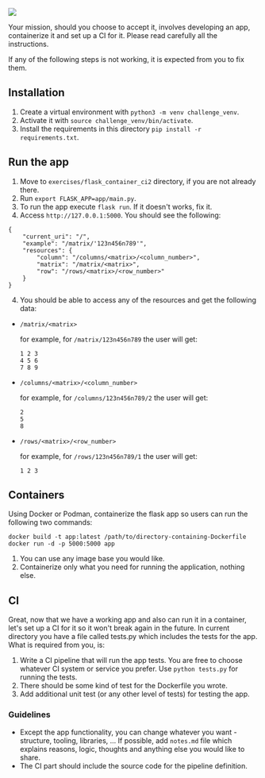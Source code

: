 ![](https://github.com/sdatko/devops-exercises/workflows/CI/badge.svg)

Your mission, should you choose to accept it, involves developing an app, containerize it and set up a CI for it.
Please read carefully all the instructions.

If any of the following steps is not working, it is expected from you to fix them.

## Installation

1. Create a virtual environment with `python3 -m venv challenge_venv`.
2. Activate it with `source challenge_venv/bin/activate`.
3. Install the requirements in this directory `pip install -r requirements.txt`.

## Run the app

1. Move to `exercises/flask_container_ci2` directory, if you are not already there.
2. Run `export FLASK_APP=app/main.py`.
3. To run the app execute `flask run`. If it doesn't works, fix it.
4. Access `http://127.0.0.1:5000`. You should see the following:

```
{
    "current_uri": "/",
    "example": "/matrix/'123n456n789'",
    "resources": {
        "column": "/columns/<matrix>/<column_number>",
        "matrix": "/matrix/<matrix>",
        "row": "/rows/<matrix>/<row_number>"
    }
}
```

4. You should be able to access any of the resources and get the following data:

* `/matrix/<matrix>`

    for example, for `/matrix/123n456n789` the user will get:

    ```
    1 2 3
    4 5 6
    7 8 9
    ```

* `/columns/<matrix>/<column_number>`

    for example, for `/columns/123n456n789/2` the user will get:

    ```
    2
    5
    8
    ```

* `/rows/<matrix>/<row_number>`

    for example, for `/rows/123n456n789/1` the user will get:

    ```
    1 2 3
    ```

## Containers

Using Docker or Podman, containerize the flask app so users can run the following two commands:

```
docker build -t app:latest /path/to/directory-containing-Dockerfile
docker run -d -p 5000:5000 app
```

1. You can use any image base you would like.
2. Containerize only what you need for running the application, nothing else.

## CI

Great, now that we have a working app and also can run it in a container, let's set up a CI for it so it won't break again in the future.
In current directory you have a file called tests.py which includes the tests for the app. What is required from you, is:

1. Write a CI pipeline that will run the app tests. You are free to choose whatever CI system or service you prefer. Use `python tests.py` for running the tests.
2. There should be some kind of test for the Dockerfile you wrote.
3. Add additional unit test (or any other level of tests) for testing the app.

### Guidelines

* Except the app functionality, you can change whatever you want - structure, tooling, libraries, ... If possible, add `notes.md` file which explains reasons, logic, thoughts and anything else you would like to share.
* The CI part should include the source code for the pipeline definition.

